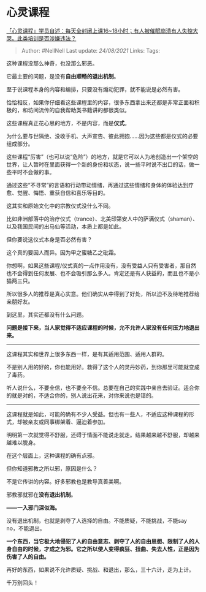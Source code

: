 # 心灵课程
[「心灵课程」学员自述：每天全封闭上课16~18小时；有人被催眠崩溃有人失控大哭。此类培训是否涉嫌违法？](https://www.zhihu.com/question/480877334/answer/2080331689)

> Author: #NellNell 
> Last update: *24/08/2021* 
> Links:
> Tags:   
  
这种课程没那么神奇，也没那么邪恶。

它最主要的问题，是没有**自由顺畅的退出机制**。

至于说课程本身的内容和编排，只要没有煽动犯罪，就不能说是必然有害。

恰恰相反，如果你仔细看这些课程里的内容，很多东西拿出来还都是非常正面和积极的，和坊间流传的自我帮助类书籍讲的都很类似。

这些课程真正花心思的地方，不是内容，而是**仪式**。

为什么要与世隔绝、没收手机、大声宣告、彼此拥抱……因为这些都是仪式的必要组成部分。

这些课程“厉害”（也可以说“危险”）的地方，就是它可以人为地创造出一个架空的世界，让人暂时在里面获得一个新的身份和状态，说一些平时说不出口的话，做一些平时不会做的事。

通过这些“不寻常”的言语和行动带动情绪，再通过这些情绪和身体的体验达到疗愈、觉醒、悔悟、重获自信和喜乐等目的。

这其实和原始文化中的宗教仪式没什么不同。

比如非洲部落中的治疗仪式（trance）、北美印第安人中的萨满仪式（shaman）、以及我国民间的出马仙等活动，本质上都是如此。

但你要说这仪式本身是否必然有害？

这个真的要因人而异。因为甲之蜜糖乙之砒霜。

你想啊，如果这些课程/仪式真的一点作用没有，没有受益人只有受害者，那自然也不会得到任何发展、也不会吸引那么多人。肯定还是有人获益的，而且也不是小猫两三只。

所以很多人的推荐是真心实意。他们确实从中得到了好处，所以迫不及待地推荐给亲朋好友。

到这里，其实还都没有什么问题。

**问题是接下来，当人家觉得不适应课程的时候，允不允许人家没有任何压力地退出来。**

---

这课程其实和世界上很多东西一样，是有其适用范围、适用人群的。

不是别人用的好的，你也能用好。救得了这个人的灵丹妙药，到你那里可能就变成了毒药。

听人说什么，不要全信，也不要全不信。总要在自己的实践中亲自去验证。适合你的就是对的，不适合你的，别人说出花来，对你来说也是错的。

---

这课程就是如此，可能的确有不少人受益。但也有一些人，不适应这种课程的形式，却被亲友或同事绑架着、逼迫着参加。

明明第一次就觉得不舒服，还碍于情面不能说走就走。结果越来越不舒服，却越来越难以脱身。

在这个层面上，这种课程的确有点邪。

但你知道邪教之所以邪，原因是什么？

不是它传讲的内容。好多邪教也是教导真善美啊。

邪教邪就邪在**没有退出机制**。

**——一入邪门深似海。**

没有退出机制，也就是剥夺了人选择的自由。不能质疑，不能挑战，不能say no，不能退出。

**一个东西，当它极大地侵犯了人的自由意志、剥夺了人的自由思想、限制了人的人身自由的时候，才成之为邪。它之所以使人变得疯狂、扭曲、失去人性，正是因为伤害了人的自由。**

再好的东西，如果说不允许质疑、挑战、和退出，那么，三十六计，走为上计。

千万别回头！